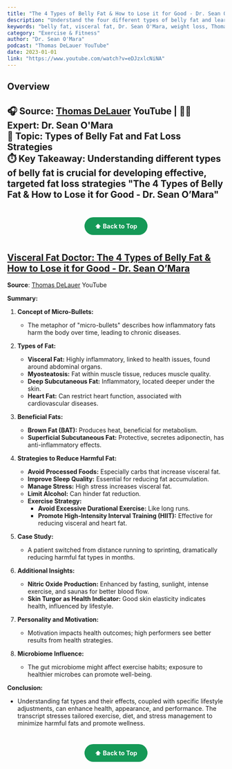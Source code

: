 ```yaml
---
title: "The 4 Types of Belly Fat & How to Lose it for Good - Dr. Sean O'Mara"
description: "Understand the four different types of belly fat and learn effective strategies to eliminate visceral fat for better health with Dr. Sean O'Mara."
keywords: "belly fat, visceral fat, Dr. Sean O'Mara, weight loss, Thomas DeLauer, fat loss, health"
category: "Exercise & Fitness"
author: "Dr. Sean O'Mara"
podcast: "Thomas DeLauer YouTube"
date: 2023-01-01
link: "https://www.youtube.com/watch?v=eDJzxlcNiNA"
---
```


## Overview

**🎧 Source**: [Thomas DeLauer](https://www.youtube.com/@ThomasDeLauerOfficial) YouTube | **👨‍⚕️ Expert**: Dr. Sean O'Mara  
**🎯 Topic**: Types of Belly Fat and Fat Loss Strategies  
**⏱️ Key Takeaway**: Understanding different types of belly fat is crucial for developing effective, targeted fat loss strategies "The 4 Types of Belly Fat & How to Lose it for Good - Dr. Sean O’Mara"
---

<div style="text-align: center; margin: 40px 0;">
  <a href="#" style="background: #159957; color: white; padding: 12px 24px; border-radius: 25px; text-decoration: none; font-weight: bold; display: inline-block; transition: all 0.3s ease;" onmouseover="this.style.background='#1e7e34'; this.style.transform='translateY(-2px)'" onmouseout="this.style.background='#159957'; this.style.transform='translateY(0)'">
    ⬆️ Back to Top
  </a>
</div>

## **[Visceral Fat Doctor: The 4 Types of Belly Fat & How to Lose it for Good - Dr. Sean O’Mara](https://www.youtube.com/watch?v=eDJzxlcNiNA)**

**Source**: [Thomas DeLauer](https://www.youtube.com/@ThomasDeLauerOfficial) YouTube

**Summary:**

1. **Concept of Micro-Bullets:**
   - The metaphor of "micro-bullets" describes how inflammatory fats harm the body over time, leading to chronic diseases.

2. **Types of Fat:**
   - **Visceral Fat:** Highly inflammatory, linked to health issues, found around abdominal organs.
   - **Myosteatosis:** Fat within muscle tissue, reduces muscle quality.
   - **Deep Subcutaneous Fat:** Inflammatory, located deeper under the skin.
   - **Heart Fat:** Can restrict heart function, associated with cardiovascular diseases.

3. **Beneficial Fats:**
   - **Brown Fat (BAT):** Produces heat, beneficial for metabolism.
   - **Superficial Subcutaneous Fat:** Protective, secretes adiponectin, has anti-inflammatory effects.

4. **Strategies to Reduce Harmful Fat:**
   - **Avoid Processed Foods:** Especially carbs that increase visceral fat.
   - **Improve Sleep Quality:** Essential for reducing fat accumulation.
   - **Manage Stress:** High stress increases visceral fat.
   - **Limit Alcohol:** Can hinder fat reduction.
   - **Exercise Strategy:** 
     - **Avoid Excessive Durational Exercise:** Like long runs.
     - **Promote High-Intensity Interval Training (HIIT):** Effective for reducing visceral and heart fat.

5. **Case Study:**
   - A patient switched from distance running to sprinting, dramatically reducing harmful fat types in months.

6. **Additional Insights:**
   - **Nitric Oxide Production:** Enhanced by fasting, sunlight, intense exercise, and saunas for better blood flow.
   - **Skin Turgor as Health Indicator:** Good skin elasticity indicates health, influenced by lifestyle.

7. **Personality and Motivation:**
   - Motivation impacts health outcomes; high performers see better results from health strategies.

8. **Microbiome Influence:**
   - The gut microbiome might affect exercise habits; exposure to healthier microbes can promote well-being.

**Conclusion:**
- Understanding fat types and their effects, coupled with specific lifestyle adjustments, can enhance health, appearance, and performance. The transcript stresses tailored exercise, diet, and stress management to minimize harmful fats and promote wellness.

<div style="text-align: center; margin: 40px 0;">
  <a href="#" style="background: #159957; color: white; padding: 12px 24px; border-radius: 25px; text-decoration: none; font-weight: bold; display: inline-block; transition: all 0.3s ease;" onmouseover="this.style.background='#1e7e34'; this.style.transform='translateY(-2px)'" onmouseout="this.style.background='#159957'; this.style.transform='translateY(0)'">
    ⬆️ Back to Top
  </a>
</div>